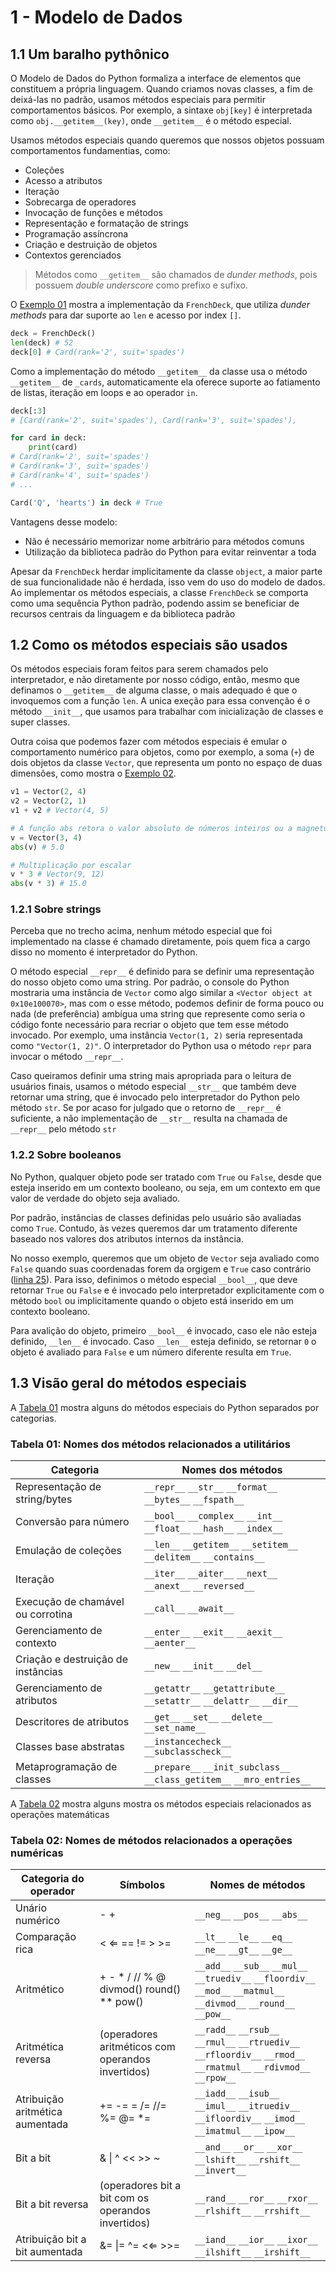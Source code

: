 # 1 - Modelo de Dados

## 1.1 Um baralho pythônico

O Modelo de Dados do Python formaliza a interface de elementos que constituem
a própria linguagem. Quando criamos novas classes, a fim de deixá-las no padrão,
usamos métodos especiais para permitir comportamentos básicos. Por exemplo, a
sintaxe `obj[key]` é interpretada como `obj.__getitem__(key)`, onde `__getitem__`
é o método especial.

Usamos métodos especiais quando queremos que nossos objetos possuam comportamentos
fundamentias, como:

- Coleções
- Acesso a atributos
- Iteração
- Sobrecarga de operadores
- Invocação de funções e métodos
- Representação e formatação de strings
- Programação assíncrona
- Criação e destruição de objetos
- Contextos gerenciados

> Métodos como `__getitem__` são chamados de _dunder methods_, pois possuem _double underscore_
> como prefixo e sufixo.

O [Exemplo 01](./01_deck.py) mostra a implementação da `FrenchDeck`, que utiliza
_dunder methods_ para dar suporte ao `len` e acesso por index `[]`.

```py
deck = FrenchDeck()
len(deck) # 52
deck[0] # Card(rank='2', suit='spades')
```

Como a implementação do método `__getitem__` da classe usa o método `__getitem__`
de `_cards`, automaticamente ela oferece suporte ao fatiamento de listas, iteração
em loops e ao operador `in`.

```py
deck[:3]
# [Card(rank='2', suit='spades'), Card(rank='3', suit='spades'),

for card in deck:
    print(card)
# Card(rank='2', suit='spades')
# Card(rank='3', suit='spades')
# Card(rank='4', suit='spades')
# ...

Card('Q', 'hearts') in deck # True
```

Vantagens desse modelo:

- Não é necessário memorizar nome arbitrário para métodos comuns
- Utilização da biblioteca padrão do Python para evitar reinventar a toda

Apesar da `FrenchDeck` herdar implicitamente da classe `object`, a maior parte de
sua funcionalidade não é herdada, isso vem do uso do modelo de dados. Ao implementar
os métodos especiais, a classe `FrenchDeck` se comporta como uma sequência Python padrão,
podendo assim se beneficiar de recursos centrais da linguagem e da biblioteca padrão

## 1.2 Como os métodos especiais são usados

Os métodos especiais foram feitos para serem chamados pelo interpretador, e não
diretamente por nosso código, então, mesmo que definamos o `__getitem__` de alguma
classe, o mais adequado é que o invoquemos com a função `len`. A unica exeção para
essa convenção é o método `__init__`, que usamos para trabalhar com inicialização
de classes e super classes.

Outra coisa que podemos fazer com métodos especiais é emular o comportamento numérico
para objetos, como por exemplo, a soma (`+`) de dois objetos da classe `Vector`, que
representa um ponto no espaço de duas dimensões, como mostra o [Exemplo 02](./02_vector.py).

```py
v1 = Vector(2, 4)
v2 = Vector(2, 1)
v1 + v2 # Vector(4, 5)

# A função abs retora o valor absoluto de números inteiros ou a magnetude de um vetor
v = Vector(3, 4)
abs(v) # 5.0

# Multiplicação por escalar
v * 3 # Vector(9, 12)
abs(v * 3) # 15.0
```

### 1.2.1 Sobre strings

Perceba que no trecho acima, nenhum método especial que foi implementado na classe
é chamado diretamente, pois quem fica a cargo disso no momento é interpretador do Python.

O método especial `__repr__` é definido para se definir uma representação do nosso
objeto como uma string. Por padrão, o console do Python mostraria uma instância de `Vector`
como algo similar a `<Vector object at 0x10e100070>`, mas com o esse método, podemos definir
de forma pouco ou nada (de preferência) ambígua uma string que represente como seria
o código fonte necessário para recriar o objeto que tem esse método invocado. Por
exemplo, uma instância `Vector(1, 2)` seria representada como `"Vector(1, 2)"`. O
interpretador do Python usa o método `repr` para invocar o método `__repr__`.

Caso queiramos definir uma string mais apropriada para o leitura de usuários finais,
usamos o método especial `__str__` que também deve retornar uma string, que é
invocado pelo interpretador do Python pelo método `str`. Se por acaso for julgado que
o retorno de `__repr__` é suficiente, a não implementação de `__str__` resulta na
chamada de `__repr__` pelo método `str`

### 1.2.2 Sobre booleanos

No Python, qualquer objeto pode ser tratado com `True` ou `False`, desde que esteja
inserido em um contexto booleano, ou seja, em um contexto em que valor de verdade
do objeto seja avaliado.

Por padrão, instâncias de classes definidas pelo usuário são avaliadas como `True`.
Contudo, às vezes queremos dar um tratamento diferente baseado nos valores dos atributos
internos da instância.

No nosso exemplo, queremos que um objeto de `Vector` seja avaliado como `False` quando
suas coordenadas forem da orgigem e `True` caso contrário ([linha 25](./02_vector.py#L25)).
Para isso, definimos o método especial `__bool__`, que deve retornar `True` ou `False`
e é invocado pelo interpretador explicitamente com o método `bool` ou implicitamente
quando o objeto está inserido em um contexto booleano.

Para avalição do objeto, primeiro `__bool__` é invocado, caso ele não esteja definido,
`__len__` é invocado. Caso `__len__` esteja definido, se retornar `0` o objeto é avaliado
para `False` e um número diferente resulta em `True`.

## 1.3 Visão geral do métodos especiais

A [Tabela 01](#tabela-01-nomes-dos-métodos-relacionados-a-utilitários) mostra alguns do métodos especiais do Python separados por categorias.

### Tabela 01: Nomes dos métodos relacionados a utilitários

| Categoria                          | Nomes dos métodos                                                       |
| ---------------------------------- | ----------------------------------------------------------------------- |
| Representação de string/bytes      | `__repr__` `__str__` `__format__` `__bytes__` `__fspath__`              |
| Conversão para número              | `__bool__` `__complex__` `__int__` `__float__` `__hash__` `__index__`   |
| Emulação de coleções               | `__len__` `__getitem__` `__setitem__` `__delitem__` `__contains__`      |
| Iteração                           | `__iter__` `__aiter__` `__next__` `__anext__` `__reversed__`            |
| Execução de chamável ou corrotina  | `__call__` `__await__`                                                  |
| Gerenciamento de contexto          | `__enter__` `__exit__` `__aexit__` `__aenter__`                         |
| Criação e destruição de instâncias | `__new__` `__init__` `__del__`                                          |
| Gerenciamento de atributos         | `__getattr__` `__getattribute__` `__setattr__` `__delattr__` `__dir__`  |
| Descritores de atributos           | `__get__` `__set__` `__delete__` `__set_name__`                         |
| Classes base abstratas             | `__instancecheck__` `__subclasscheck__`                                 |
| Metaprogramação de classes         | `__prepare__` `__init_subclass__` `__class_getitem__` `__mro_entries__` |

A [Tabela 02](#tabela-02-nomes-de-métodos-relacionados-a-operações-numéricas) mostra alguns mostra os métodos especiais relacionados as operações
matemáticas

### Tabela 02: Nomes de métodos relacionados a operações numéricas

| Categoria do operador           | Símbolos                                           | Nomes de métodos                                                                                                     |
| ------------------------------- | -------------------------------------------------- | -------------------------------------------------------------------------------------------------------------------- |
| Unário numérico                 | - +                                                | `__neg__` `__pos__` `__abs__`                                                                                        |
| Comparação rica                 | < ⇐ == != > >=                                     | `__lt__` `__le__` `__eq__` `__ne__` `__gt__` `__ge__`                                                                |
| Aritmético                      | + - \* / // % @ divmod() round() \*\* pow()        | `__add__` `__sub__` `__mul__` `__truediv__` `__floordiv__` `__mod__` `__matmul__` `__divmod__` `__round__` `__pow__` |
| Aritmética reversa              | (operadores aritméticos com operandos invertidos)  | `__radd__` `__rsub__` `__rmul__` `__rtruediv__` `__rfloordiv__` `__rmod__` `__rmatmul__` `__rdivmod__` `__rpow__`    |
| Atribuição aritmética aumentada | += -= = /= //= %= @= \*=                           | `__iadd__` `__isub__` `__imul__` `__itruediv__` `__ifloordiv__` `__imod__` `__imatmul__` `__ipow__`                  |
| Bit a bit                       | & \| ^ << >> ~                                     | `__and__` `__or__` `__xor__` `__lshift__` `__rshift__` `__invert__`                                                  |
| Bit a bit reversa               | (operadores bit a bit com os operandos invertidos) | `__rand__` `__ror__` `__rxor__` `__rlshift__` `__rrshift__`                                                          |
| Atribuição bit a bit aumentada  | &= \|= ^= <⇐ >>=                                   | `__iand__` `__ior__` `__ixor__` `__ilshift__` `__irshift__`                                                          |
